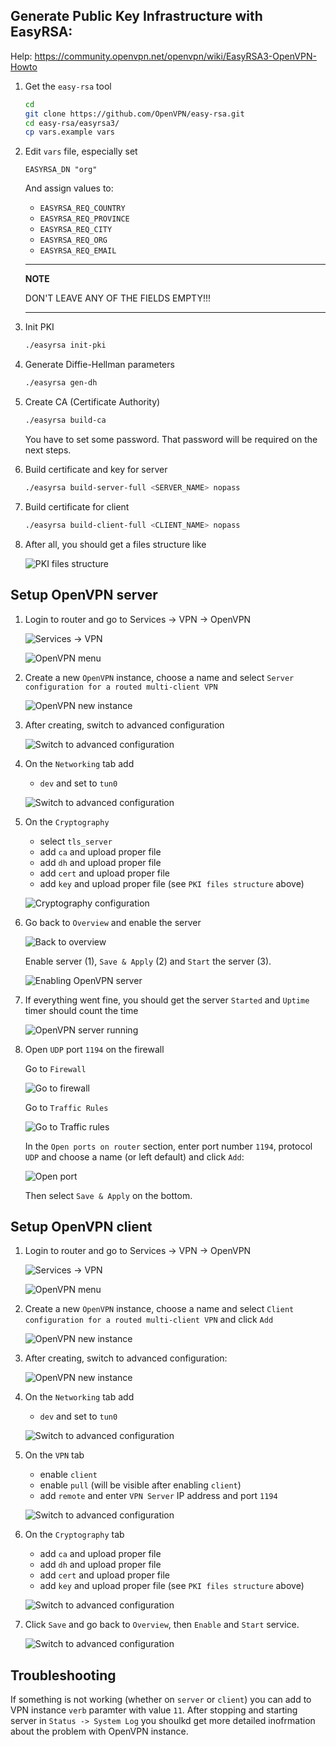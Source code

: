 


## Generate Public Key Infrastructure with EasyRSA:
Help: https://community.openvpn.net/openvpn/wiki/EasyRSA3-OpenVPN-Howto

1. Get the `easy-rsa` tool

    ```bash
    cd
    git clone https://github.com/OpenVPN/easy-rsa.git
    cd easy-rsa/easyrsa3/
    cp vars.example vars
    ```

1. Edit `vars` file, especially set

    `EASYRSA_DN "org"`

    And assign values to:
    * `EASYRSA_REQ_COUNTRY`
    * `EASYRSA_REQ_PROVINCE`
    * `EASYRSA_REQ_CITY`
    * `EASYRSA_REQ_ORG`
    * `EASYRSA_REQ_EMAIL`

    ---
    **NOTE**

    DON'T LEAVE ANY OF THE FIELDS EMPTY!!!

    ---

1. Init PKI

    ```bash
    ./easyrsa init-pki
    ```

1. Generate Diffie-Hellman parameters

    ```bash
    ./easyrsa gen-dh
    ```

1. Create CA (Certificate Authority)

    ```bash
    ./easyrsa build-ca
    ```
    You have to set some password. That password will be required on the next steps.

1. Build certificate and key for server

    ```bash
    ./easyrsa build-server-full <SERVER_NAME> nopass
    ```

1. Build certificate for client

    ```bash
    ./easyrsa build-client-full <CLIENT_NAME> nopass
    ```

1. After all, you should get a files structure like

    ![PKI files structure](./img/files.png)


## Setup OpenVPN server

1. Login to router and go to Services -> VPN -> OpenVPN

    ![Services -> VPN](./img/router-server-1.png)

    ![OpenVPN menu](./img/router-server-2.png)

1. Create a new `OpenVPN` instance, choose a name and select `Server configuration for a routed multi-client VPN`

    ![OpenVPN new instance](./img/router-server-3.png)

1. After creating, switch to advanced configuration

    ![Switch to advanced configuration](./img/router-server-4.png)

1. On the `Networking` tab add

    * `dev` and set to `tun0`

    ![Switch to advanced configuration](./img/router-server-5.png)

1. On the `Cryptography`

    * select `tls_server`
    * add `ca` and upload proper file
    * add `dh` and upload proper file
    * add `cert` and upload proper file
    * add `key` and upload proper file
    (see `PKI files structure` above)

    ![Cryptography configuration](./img/router-server-6.png)

1. Go back to `Overview` and enable the server

    ![Back to overview](./img/router-server-7.png)

    Enable server (1), `Save & Apply` (2) and `Start` the server (3).

    ![Enabling OpenVPN server](./img/router-server-8.png)

1. If everything went fine, you should get the server `Started` and `Uptime` timer should count the time

    ![OpenVPN server running](./img/router-server-9.png)

1. Open `UDP` port `1194` on the firewall

    Go to `Firewall`

    ![Go to firewall](./img/router-server-10.png)

    Go to `Traffic Rules`

    ![Go to Traffic rules](./img/router-server-11.png)

    In the `Open ports on router` section, enter port number `1194`, protocol `UDP` and choose a name (or left default) and click `Add`:

    ![Open port](./img/router-server-12.png)

    Then select `Save & Apply` on the bottom.

## Setup OpenVPN client

1. Login to router and go to Services -> VPN -> OpenVPN

    ![Services -> VPN](./img/router-server-1.png)

    ![OpenVPN menu](./img/router-server-2.png)

1. Create a new `OpenVPN` instance, choose a name and select `Client configuration for a routed multi-client VPN` and click `Add`

    ![OpenVPN new instance](./img/router-client-1.png)

1. After creating, switch to advanced configuration:

    ![OpenVPN new instance](./img/router-client-2.png)

1. On the `Networking` tab add

    * `dev` and set to `tun0`

    ![Switch to advanced configuration](./img/router-client-3.png)

1. On the `VPN` tab

    * enable `client`
    * enable `pull` (will be visible after enabling `client`)
    * add `remote` and enter `VPN Server` IP address and port `1194`

    ![Switch to advanced configuration](./img/router-client-4.png)

1. On the `Cryptography` tab

    * add `ca` and upload proper file
    * add `dh` and upload proper file
    * add `cert` and upload proper file
    * add `key` and upload proper file
    (see `PKI files structure` above)

    ![Switch to advanced configuration](./img/router-client-5.png)

1. Click `Save` and go back to `Overview`, then `Enable` and `Start` service.

    ![Switch to advanced configuration](./img/router-client-6.png)

## Troubleshooting

If something is not working (whether on `server` or `client`) you can add to VPN instance `verb` paramter with value `11`. After stopping and starting server in `Status -> System Log` you shoulkd get more detailed inofrmation about the problem with OpenVPN instance.